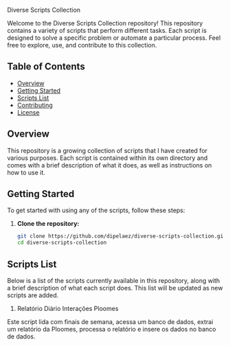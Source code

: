  Diverse Scripts Collection

Welcome to the Diverse Scripts Collection repository! This repository contains a variety of scripts that perform different tasks. Each script is designed to solve a specific problem or automate a particular process. Feel free to explore, use, and contribute to this collection.

## Table of Contents

- [Overview](#overview)
- [Getting Started](#getting-started)
- [Scripts List](#scripts-list)
- [Contributing](#contributing)
- [License](#license)

## Overview

This repository is a growing collection of scripts that I have created for various purposes. Each script is contained within its own directory and comes with a brief description of what it does, as well as instructions on how to use it.

## Getting Started

To get started with using any of the scripts, follow these steps:

1. **Clone the repository:**
   ```bash
   git clone https://github.com/dipelaez/diverse-scripts-collection.git
   cd diverse-scripts-collection

## Scripts List
Below is a list of the scripts currently available in this repository, along with a brief description of what each script does. This list will be updated as new scripts are added.

1. Relatório Diário Interações Ploomes
   
Este script lida com finais de semana, acessa um banco de dados, extrai um relatório da Ploomes,
processa o relatório e insere os dados no banco de dados.

